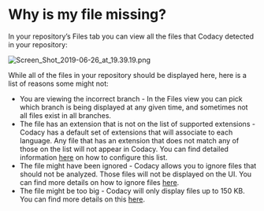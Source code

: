# Why is my file missing?

In your repository’s Files tab you can view all the files that Codacy detected in your repository:

![Screen\_Shot\_2019-06-26\_at\_19.39.19.png](https://support.codacy.com/hc/article_attachments/360040160214/Screen_Shot_2019-06-26_at_19.39.19.png)


While all of the files in your repository should be displayed here, here is a list of reasons some might not:

-   You are viewing the incorrect branch - In the Files view you can pick which branch is being displayed at any given time, and sometimes not all files exist in all branches.
-   The file has an extension that is not on the list of supported extensions - Codacy has a default set of extensions that will associate to each language. Any file that has an extension that does not match any of those on the list will not appear in Codacy. You can find detailed information [here](https://support.codacy.com/hc/en-us/articles/207994395-Language-Extensions) on how to configure this list.
-   The file might have been ignored - Codacy allows you to ignore files that should not be analyzed. Those files will not be displayed on the UI. You can find more details on how to ignore files [here](https://support.codacy.com/hc/en-us/articles/360005097654-Ignore-files-from-Codacy-analysis).
-   The file might be too big - Codacy will only display files up to 150 KB. You can find more details on this [here](https://support.codacy.com/hc/en-us/articles/360025964333).
